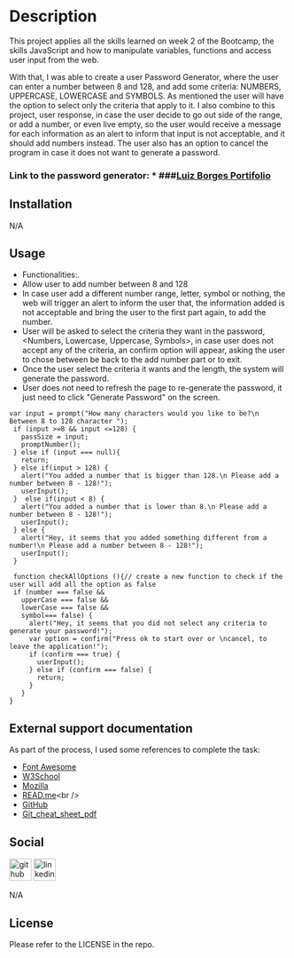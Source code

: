 # Description

This project applies all the skills learned on week 2 of the Bootcamp, the skills JavaScript and how to manipulate variables, functions and access user input from the web. 

With that, I was able to create a user Password Generator, where the user can enter a number between 8 and 128, and add some criteria: NUMBERS, UPPERCASE, LOWERCASE and SYMBOLS. As mentioned the user will have the option to select only the criteria that apply to it. I also combine to this project, user response, in case the user decide to go out side of the range, or add a number, or even live empty, so the user would receive a message for each information as an alert to inform that input is not acceptable, and it should add numbers instead. The user also has an option to cancel the program in case it does not want to generate a password.

### Link to the password generator: \* ###[Luiz Borges Portifolio](https://luizborges146.github.io/hw.password-generator/)

## Installation

N/A

## Usage

* Functionalities:.
 * Allow user to add number between 8 and 128
 * In case user add a different number range, letter, symbol or nothing, the web will trigger an alert to inform the user that, the information added is not acceptable and bring the user to the first part again, to add the number.
 * User will be asked to select the criteria they want in the password,<Numbers, Lowercase, Uppercase, Symbols>, in case user does not accept any of the criteria, an confirm option will appear, asking the user to chose between be back to the add number part or to exit.
 * Once the user select the criteria it wants and the length, the system will generate the password.
 * User does not need to refresh the page to re-generate the password, it just need to click "Generate Password" on the screen.

 ```
var input = prompt("How many characters would you like to be?\n Between 8 to 128 character ");
  if (input >=8 && input <=128) {
    passSize = input;
    promptNumber();
  } else if (input === null){
    return;
  } else if(input > 128) {
    alert("You added a number that is bigger than 128.\n Please add a number between 8 - 128!");
    userInput();
  }  else if(input < 8) {
    alert("You added a number that is lower than 8.\n Please add a number between 8 - 128!");
    userInput();
  } else {
    alert("Hey, it seems that you added something different from a number!\n Please add a number between 8 - 128!");
    userInput();
  }

  function checkAllOptions (){// create a new function to check if the user will add all the option as false
  if (number === false &&
    upperCase === false &&
    lowerCase === false &&
    symbol=== false) {
      alert("Hey, it seems that you did not select any criteria to generate your password!");
      var option = confirm("Press ok to start over or \ncancel, to leave the application!");
      if (confirm === true) {
        userInput();
      } else if (confirm === false) {
        return;
      }
    }
}

 ```


## External support documentation

As part of the process, I used some references to complete the task:

- [Font Awesome](https://fontawesome.com/)<br />
- [W3School](https://www.w3schools.com/)<br />
- [Mozilla](https://developer.mozilla.org)<br />
- [READ.me](https://docs.readme.com/docs/linking-to-pages")<br />
- [GitHub](https://pages.github.com/)<br />
- [Git_cheat_sheet_pdf](https://education.github.com/git-cheat-sheet-education.pdf)<br />

## Social

[<img src='https://cdn.jsdelivr.net/npm/simple-icons@3.0.1/icons/github.svg' alt='github' height='40'>](https://github.com/luizborges146) [<img src='https://cdn.jsdelivr.net/npm/simple-icons@3.0.1/icons/linkedin.svg' alt='linkedin' height='40'>](https://www.linkedin.com/in/https://www.linkedin.com/in/luiz-borges-2377b7142//)

N/A

## License

Please refer to the LICENSE in the repo.
